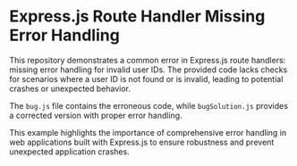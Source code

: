 # Express.js Route Handler Missing Error Handling

This repository demonstrates a common error in Express.js route handlers: missing error handling for invalid user IDs.  The provided code lacks checks for scenarios where a user ID is not found or is invalid, leading to potential crashes or unexpected behavior.

The `bug.js` file contains the erroneous code, while `bugSolution.js` provides a corrected version with proper error handling.

This example highlights the importance of comprehensive error handling in web applications built with Express.js to ensure robustness and prevent unexpected application crashes.